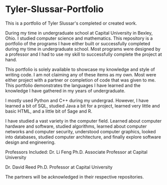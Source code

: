 # Tyler-Slussar-Portfolio
This is a portfolio of Tyler Slussar's completed or created work.

During my time in undergraduate school at Capital University in Bexley, Ohio. I studied computer science and mathematics. This repository 
is a portfolio of the programs I have either built or successfully completed during my time in undergraduate school. Most programs were 
designed by a professor and I had to use my skill to successfully complete the project at hand. 

This portfolio is solely available to showcase my knowledge and style of writing code. I am not claiming any of these items as my own. Most were either project with a partner or completion of code that was given to me. This portfolio demonstrates the languages I have learned and the knowledge I have gathered in my years of undergraduate.

I mostly used Python and C++ during my undergrad. However, I have learned a bit of SQL, studied Java a bit for a project, learned very little and
basic HTML, and a little bit of Sage and R.

I have studied a vast variety in the computer field. Learned about computer hardware and software, studied algorithms, learned about
computer networks and computer security, understood computer graphics, looked into databases, studied computer architecture, and finally
explore software design and engineering.

Professors Included:
Dr. Li Feng Ph.D. Associate Professor at Capital University

Dr. David Reed Ph.D. Professor at Capital University

The partners will be acknowledged in their respective repositories.
